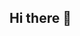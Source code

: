 ## Hi there 👋

<!--
**vladimir-zelenko/vladimir-zelenko** is a ✨ _special_ ✨ repository because its `README.md` (this file) appears on your GitHub profile.

Here are some ideas to get you started:
## Hi everyone! My name is Vladimir i`m 36 years old. I have been working in the field of HSE in the mining and oil industries for about 10 years. I have a bachelor`s degree in Labor protection and a Master`s degree in Economics.
I am now a certified BI analyst
- 🔭 I’m currently working on ...
- 🌱 I’m currently learning ...
- 👯 I’m looking to collaborate on ...
- 🤔 I’m looking for help with ...
- 💬 Ask me about ...
- 📫 How to reach me: ...
- 😄 Pronouns: ...
- ⚡ Fun fact: ...
-->
